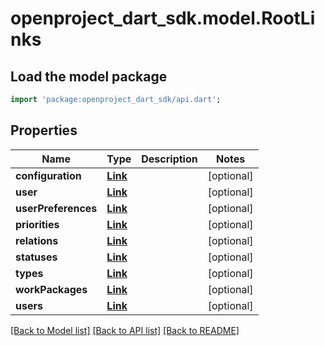 # openproject_dart_sdk.model.RootLinks

## Load the model package
```dart
import 'package:openproject_dart_sdk/api.dart';
```

## Properties
Name | Type | Description | Notes
------------ | ------------- | ------------- | -------------
**configuration** | [**Link**](Link.md) |  | [optional] 
**user** | [**Link**](Link.md) |  | [optional] 
**userPreferences** | [**Link**](Link.md) |  | [optional] 
**priorities** | [**Link**](Link.md) |  | [optional] 
**relations** | [**Link**](Link.md) |  | [optional] 
**statuses** | [**Link**](Link.md) |  | [optional] 
**types** | [**Link**](Link.md) |  | [optional] 
**workPackages** | [**Link**](Link.md) |  | [optional] 
**users** | [**Link**](Link.md) |  | [optional] 

[[Back to Model list]](../README.md#documentation-for-models) [[Back to API list]](../README.md#documentation-for-api-endpoints) [[Back to README]](../README.md)


